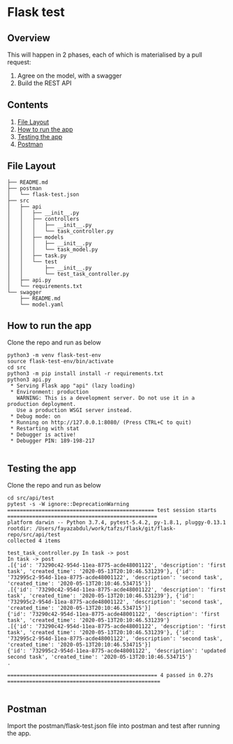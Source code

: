 # Flask test

## Overview
This will happen in 2 phases, each of which is materialised by a pull request:
1. Agree on the model, with a swagger
2. Build the REST API

## Contents

1. [File Layout](#layout)
2. [How to run the app](#how-to-app)
3. [Testing the app](#how-to-test)
4. [Postman](#postman)

## File Layout <a id="layout"></a>
```
├── README.md
├── postman
│   └── flask-test.json
├── src
│   ├── api
│   │   ├── __init__.py
│   │   ├── controllers
│   │   │   ├── __init__.py
│   │   │   └── task_controller.py
│   │   ├── models
│   │   │   ├── __init__.py
│   │   │   └── task_model.py
│   │   ├── task.py
│   │   └── test
│   │       ├── __init__.py
│   │       └── test_task_controller.py
│   ├── api.py
│   └── requirements.txt
└── swagger
    ├── README.md
    └── model.yaml      
```
## How to run the app <a id="how-to"></a>
Clone the repo and run as below


```
python3 -m venv flask-test-env
source flask-test-env/bin/activate
cd src
python3 -m pip install install -r requirements.txt
python3 api.py
 * Serving Flask app "api" (lazy loading)
 * Environment: production
   WARNING: This is a development server. Do not use it in a production deployment.
   Use a production WSGI server instead.
 * Debug mode: on
 * Running on http://127.0.0.1:8080/ (Press CTRL+C to quit)
 * Restarting with stat
 * Debugger is active!
 * Debugger PIN: 189-198-217


```

## Testing the app <a id="how-to-test"></a>
Clone the repo and run as below

```
cd src/api/test
pytest -s -W ignore::DeprecationWarning
=============================================== test session starts ================================================
platform darwin -- Python 3.7.4, pytest-5.4.2, py-1.8.1, pluggy-0.13.1
rootdir: /Users/fayazabdul/work/tafzs/flask/git/flask-repo/src/api/test
collected 4 items

test_task_controller.py In task -> post
In task -> post
.[{'id': '73290c42-954d-11ea-8775-acde48001122', 'description': 'first task', 'created_time': '2020-05-13T20:10:46.531239'}, {'id': '732995c2-954d-11ea-8775-acde48001122', 'description': 'second task', 'created_time': '2020-05-13T20:10:46.534715'}]
.[{'id': '73290c42-954d-11ea-8775-acde48001122', 'description': 'first task', 'created_time': '2020-05-13T20:10:46.531239'}, {'id': '732995c2-954d-11ea-8775-acde48001122', 'description': 'second task', 'created_time': '2020-05-13T20:10:46.534715'}]
{'id': '73290c42-954d-11ea-8775-acde48001122', 'description': 'first task', 'created_time': '2020-05-13T20:10:46.531239'}
.[{'id': '73290c42-954d-11ea-8775-acde48001122', 'description': 'first task', 'created_time': '2020-05-13T20:10:46.531239'}, {'id': '732995c2-954d-11ea-8775-acde48001122', 'description': 'second task', 'created_time': '2020-05-13T20:10:46.534715'}]
{'id': '732995c2-954d-11ea-8775-acde48001122', 'description': 'updated second task', 'created_time': '2020-05-13T20:10:46.534715'}
.

================================================ 4 passed in 0.27s =================================================


```

## Postman <a id="postman"></a>

Import the postman/flask-test.json file into postman and test after running the app.